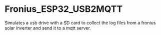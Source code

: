 # Fronius_ESP32_USB2MQTT
Simulates a usb drive with a SD card to collect the log files from a fronius solar inverter and send it to a mqtt server.
